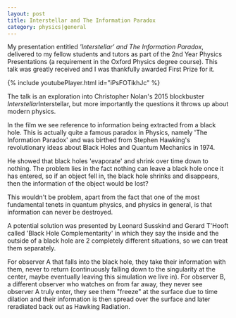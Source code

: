 ```yaml
---
layout: post
title: Interstellar and The Information Paradox
category: physics|general
---
```


My presentation entitled <em>'Interstellar' and The Information Paradox</em>, delivered to my fellow students and tutors as part of the 2nd Year Physics Presentations (a requirement in the Oxford Physics degree course). This talk was greatly received and I was thankfully awarded First Prize for it.

<!-- more -->

{% include youtubePlayer.html id="iPsFOTikhJc" %}

The talk is an exploration into Christopher Nolan's 2015 blockbuster <em>Interstellar</em>Interstellar, but more importantly the questions it throws up about modern physics.

In the film we see reference to information being extracted from a black hole. This is actually quite a famous paradox in Physics, namely 'The Information Paradox' and was birthed from Stephen Hawking's revolutionary ideas about Black Holes and Quantum Mechanics in 1974.

He showed that black holes 'evaporate' and shrink over time down to nothing. The problem lies in the fact nothing can leave a black hole once it has entered, so if an object fell in, the black hole shrinks and disappears, then the information of the object would be lost?

This wouldn't be problem, apart from the fact that one of the most fundamental tenets in quantum physics, and physics in general, is that information can never be destroyed.

A potential solution was presented by Leonard Susskind and Gerard T'Hooft called 'Black Hole Complementarity' in which they say the inside and the outside of a black hole are 2 completely different situations, so we can treat them separately.

For observer A that falls into the black hole, they take their information with them, never to return (continuously falling down to the singularity at the center, maybe eventually leaving this simulation we live in). For observer B, a different observer who watches on from far away, they never see observer A truly enter, they see them "freeze" at the surface due to time dilation and their information is then spread over the surface and later reradiated back out as Hawking Radiation. 